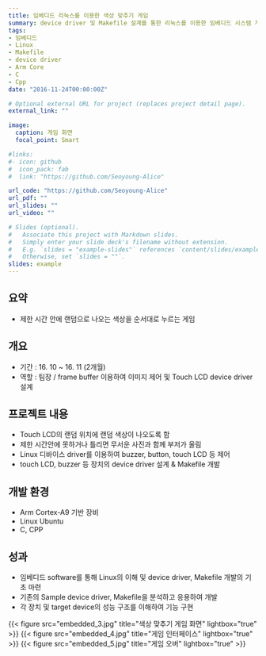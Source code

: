 ```yaml
---
title: 임베디드 리눅스를 이용한 색상 맞추기 게임
summary: device driver 및 Makefile 설계를 통한 리눅스를 이용한 임베디드 시스템 개발
tags:
- 임베디드
- Linux
- Makefile
- device driver
- Arm Core
- C
- Cpp
date: "2016-11-24T00:00:00Z"

# Optional external URL for project (replaces project detail page).
external_link: ""

image:
  caption: 게임 화면
  focal_point: Smart

#links:
#- icon: github
#  icon_pack: fab
#  link: "https://github.com/Seoyoung-Alice"

url_code: "https://github.com/Seoyoung-Alice"
url_pdf: ""
url_slides: ""
url_video: ""

# Slides (optional).
#   Associate this project with Markdown slides.
#   Simply enter your slide deck's filename without extension.
#   E.g. `slides = "example-slides"` references `content/slides/example-slides.md`.
#   Otherwise, set `slides = ""`.
slides: example
---
```


##	요약
- 제한 시간 안에 랜덤으로 나오는 색상을 순서대로 누르는 게임

##	개요
- 기간 : 16. 10 ~ 16. 11 (2개월)
- 역할 : 팀장 / frame buffer 이용하여 이미지 제어 및 Touch LCD device driver 설계

##	프로젝트 내용
- Touch LCD의 랜덤 위치에 랜덤 색상이 나오도록 함
- 제한 시간안에 못하거나 틀리면 무서운 사진과 함께 부저가 울림
- Linux 디바이스 driver를 이용하여 buzzer, button, touch LCD 등 제어
- touch LCD, buzzer 등 장치의 device driver 설계 & Makefile 개발

##	개발 환경
- Arm Cortex-A9 기반 장비
- Linux Ubuntu
- C, CPP

##	성과
- 임베디드 software를 통해 Linux의 이해 및 device driver, Makefile 개발의 기초 마련
- 기존의 Sample device driver, Makefile을 분석하고 응용하여 개발
- 각 장치 및 target device의 성능 구조를 이해하여 기능 구현

{{< figure src="embedded_3.jpg" title="색상 맞추기 게임 화면" lightbox="true" >}}
{{< figure src="embedded_4.jpg" title="게임 인터페이스" lightbox="true" >}}
{{< figure src="embedded_5.jpg" title="게임 오버" lightbox="true" >}}